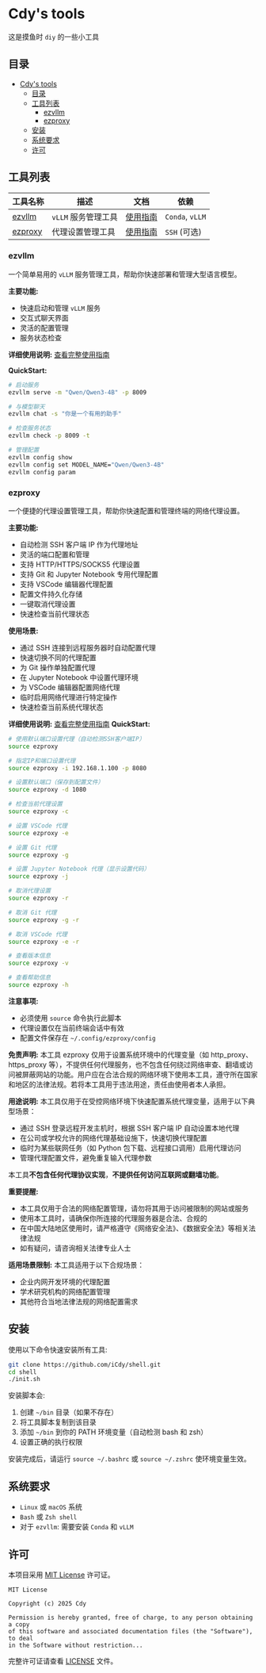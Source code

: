 # Cdy's tools

这是摸鱼时 `diy` 的一些小工具

## 目录
- [Cdy's tools](#cdys-tools)
  - [目录](#目录)
  - [工具列表](#工具列表)
    - [ezvllm](#ezvllm)
    - [ezproxy](#ezproxy)
  - [安装](#安装)
  - [系统要求](#系统要求)
  - [许可](#许可)

## 工具列表

| 工具名称 | 描述 | 文档 | 依赖 |
|---------|------|------|------|
| [ezvllm](#ezvllm) | `vLLM` 服务管理工具 | [使用指南](USAGE.md#ezvllm---vllm-服务管理工具) | `Conda`, `vLLM` |
| [ezproxy](#ezproxy) | 代理设置管理工具 | [使用指南](USAGE.md#ezproxy---代理设置管理工具) | `SSH` (可选) |

### ezvllm

一个简单易用的 `vLLM` 服务管理工具，帮助你快速部署和管理大型语言模型。

**主要功能:**
- 快速启动和管理 `vLLM` 服务
- 交互式聊天界面
- 灵活的配置管理
- 服务状态检查

**详细使用说明:** [查看完整使用指南](USAGE.md#ezvllm---vllm-服务管理工具)

**QuickStart:**
```bash
# 启动服务
ezvllm serve -m "Qwen/Qwen3-4B" -p 8009

# 与模型聊天
ezvllm chat -s "你是一个有用的助手"

# 检查服务状态
ezvllm check -p 8009 -t

# 管理配置
ezvllm config show
ezvllm config set MODEL_NAME="Qwen/Qwen3-4B"
ezvllm config param
```

### ezproxy

一个便捷的代理设置管理工具，帮助你快速配置和管理终端的网络代理设置。

**主要功能:**
- 自动检测 SSH 客户端 IP 作为代理地址
- 灵活的端口配置和管理
- 支持 HTTP/HTTPS/SOCKS5 代理设置
- 支持 Git 和 Jupyter Notebook 专用代理配置
- 支持 VSCode 编辑器代理配置
- 配置文件持久化存储
- 一键取消代理设置
- 快速检查当前代理状态

**使用场景:**
- 通过 SSH 连接到远程服务器时自动配置代理
- 快速切换不同的代理配置
- 为 Git 操作单独配置代理
- 在 Jupyter Notebook 中设置代理环境
- 为 VSCode 编辑器配置网络代理
- 临时启用网络代理进行特定操作
- 快速检查当前系统代理状态

**详细使用说明:** [查看完整使用指南](USAGE.md#ezproxy---代理设置管理工具)
**QuickStart:**
```bash
# 使用默认端口设置代理（自动检测SSH客户端IP）
source ezproxy

# 指定IP和端口设置代理
source ezproxy -i 192.168.1.100 -p 8080

# 设置默认端口（保存到配置文件）
source ezproxy -d 1080

# 检查当前代理设置
source ezproxy -c

# 设置 VSCode 代理
source ezproxy -e

# 设置 Git 代理
source ezproxy -g

# 设置 Jupyter Notebook 代理（显示设置代码）
source ezproxy -j

# 取消代理设置
source ezproxy -r

# 取消 Git 代理
source ezproxy -g -r

# 取消 VSCode 代理
source ezproxy -e -r

# 查看版本信息
source ezproxy -v

# 查看帮助信息
source ezproxy -h
```

**注意事项:**
- 必须使用 `source` 命令执行此脚本
- 代理设置仅在当前终端会话中有效
- 配置文件保存在 `~/.config/ezproxy/config`

**免责声明:**
本工具 ezproxy 仅用于设置系统环境中的代理变量（如 http_proxy、https_proxy 等），不提供任何代理服务，也不包含任何绕过网络审查、翻墙或访问被屏蔽网站的功能。用户应在合法合规的网络环境下使用本工具，遵守所在国家和地区的法律法规。若将本工具用于违法用途，责任由使用者本人承担。

**用途说明:**
本工具仅用于在受控网络环境下快速配置系统代理变量，适用于以下典型场景：
- 通过 SSH 登录远程开发主机时，根据 SSH 客户端 IP 自动设置本地代理
- 在公司或学校允许的网络代理基础设施下，快速切换代理配置  
- 临时为某些联网任务（如 Python 包下载、远程接口调用）启用代理访问
- 管理代理配置文件，避免重复输入代理参数

本工具**不包含任何代理协议实现**，**不提供任何访问互联网或翻墙功能**。

**重要提醒:**
- 本工具仅用于合法的网络配置管理，请勿将其用于访问被限制的网站或服务
- 使用本工具时，请确保你所连接的代理服务器是合法、合规的
- 在中国大陆地区使用时，请严格遵守《网络安全法》、《数据安全法》等相关法律法规
- 如有疑问，请咨询相关法律专业人士

**适用场景限制:**
本工具适用于以下合规场景：
- 企业内网开发环境的代理配置
- 学术研究机构的网络配置管理
- 其他符合当地法律法规的网络配置需求


## 安装

使用以下命令快速安装所有工具:

```bash
git clone https://github.com/iCdy/shell.git
cd shell
./init.sh
```

安装脚本会:
1. 创建 `~/bin` 目录（如果不存在）
2. 将工具脚本复制到该目录
3. 添加 `~/bin` 到你的 PATH 环境变量（自动检测 bash 和 zsh）
4. 设置正确的执行权限

安装完成后，请运行 `source ~/.bashrc` 或 `source ~/.zshrc` 使环境变量生效。

## 系统要求

- `Linux` 或 `macOS` 系统
- `Bash` 或 `Zsh shell`
- 对于 `ezvllm`: 需要安装 `Conda` 和 `vLLM`

## 许可

本项目采用 [MIT License](LICENSE) 许可证。

```
MIT License

Copyright (c) 2025 Cdy

Permission is hereby granted, free of charge, to any person obtaining a copy
of this software and associated documentation files (the "Software"), to deal
in the Software without restriction...
```

完整许可证请查看 [LICENSE](LICENSE) 文件。

